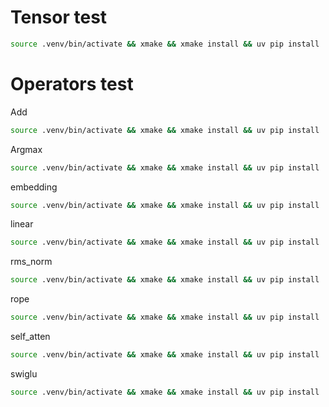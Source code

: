 # Tensor test
```bash
source .venv/bin/activate && xmake && xmake install && uv pip install ./python/ && python test/test_tensor.py
```
# Operators test
Add
```bash
source .venv/bin/activate && xmake && xmake install && uv pip install ./python/ && python test/ops/add.py
```
Argmax
```bash
source .venv/bin/activate && xmake && xmake install && uv pip install ./python/ && python test/ops/argmax.py
```
embedding
```bash
source .venv/bin/activate && xmake && xmake install && uv pip install ./python/ && python test/ops/embedding.py
```
linear
```bash
source .venv/bin/activate && xmake && xmake install && uv pip install ./python/ && python test/ops/linear.py
```
rms_norm
```bash
source .venv/bin/activate && xmake && xmake install && uv pip install ./python/ && python test/ops/rms_norm.py
```
rope
```bash
source .venv/bin/activate && xmake && xmake install && uv pip install ./python/ && python test/ops/rope.py
```
self_atten
```bash
source .venv/bin/activate && xmake && xmake install && uv pip install ./python/ && python test/ops/self_attention.py
```
swiglu
```bash
source .venv/bin/activate && xmake && xmake install && uv pip install ./python/ && python test/ops/swiglu.py
```